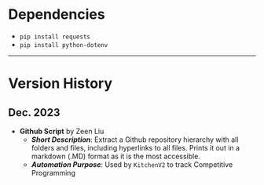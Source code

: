 # Dependencies
* `pip install requests`
* `pip install python-dotenv`
---
# Version History
## Dec. 2023
* **Github Script** by Zeen Liu
	* **_Short Description_**: Extract a Github repository hierarchy with all folders and files, including hyperlinks to all files. Prints it out in a markdown (.MD) format as it is the most accessible. 
	* **_Automation Purpose_**: Used by `KitchenV2` to track Competitive Programming
